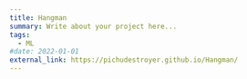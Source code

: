 ```yaml
---
title: Hangman
summary: Write about your project here...
tags:
  - ML
#date: 2022-01-01
external_link: https://pichudestroyer.github.io/Hangman/
---
```

